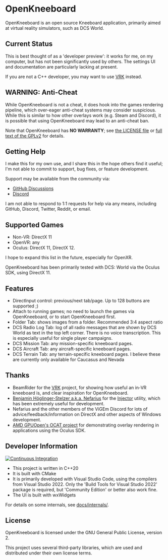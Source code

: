# OpenKneeboard

OpenKneeboard is an open source Kneeboard application, primarily aimed at virtual reality simulators, such as DCS World.

## Current Status

This is best thought of as a 'developer preview': it works for me, on my computer, but has not been significantly used by others. The settings UI and documentation are particularly lacking at present.

If you are not a C++ developer, you may want to use [VRK](https://forums.eagle.ru/topic/211308-vrk-a-virtual-reality-enabled-kneeboard-with-touch-and-ink-support) instead.

## WARNING: Anti-Cheat

While OpenKneeboard is not a cheat, it does hook into the games rendering pipeline, which over-eager anti-cheat systems may consider suspicious. While this is similar to how other overlays work (e.g. Steam and Discord), it is possible that using OpenKneeboard may lead to an anti-cheat ban.

Note that OpenKneeboard has **NO WARRANTY**; see [the LICENSE file](LICENSE) or [full text of the GPLv2](gpl-2.0.txt) for details.

## Getting Help

I make this for my own use, and I share this in the hope others find it useful; I'm not able to commit to support, bug fixes, or feature development.

Support may be available from the community via:

- [GitHub Discussions](https://github.com/fredemmott/OpenKneeboard/discussions)
- [Discord](https://discord.gg/CWrvKfuff3)

I am not able to respond to 1:1 requests for help via any means, including GitHub, Discord, Twitter, Reddit, or email.

## Supported Games

- Non-VR: DirectX 11
- OpenVR: any
- Oculus: DirectX 11, DirectX 12.

I hope to expand this list in the future, especially for OpenXR.

OpenKneeboard has been primarily tested with DCS: World via the Oculus SDK, using DirectX 11.

## Features

- DirectInput control: previous/next tab/page. Up to 128 buttons are supported ;)
- Attach to running games; no need to launch the games via OpenKneeboard, or to start OpenKneeboard first.
- Folder Tab: shows images from a folder. Recommended 3:4 aspect ratio
- DCS Radio Log Tab: log of all radio messages that are shown by DCS World as text in the top left corner. There is no voice transcription. This is especially useful for single player campaigns.
- DCS Mission Tab: any mission-specific kneeboard pages.
- DCS Aircraft Tab: any aircraft-specific kneeboard pages.
- DCS Terrain Tab: any terrain-specific kneeboard pages. I believe these are currently only available for Caucasus and Nevada

## Thanks

- BeamRider for the [VRK](https://forums.eagle.ru/topic/211308-vrk-a-virtual-reality-enabled-kneeboard-with-touch-and-ink-support) project, for showing how useful an in-VR kneeboard is, and clear inspiration for OpenKneeboard.
- [Benjamin Höglinger-Stelzer a.k.a. Nefarius](https://nefarius.at/) for the [Injector](https://github.com/nefarius/Injector) utility, which has been extremely useful for development.
- Nefarius and the other members of the ViGEm Discord for lots of advice/feedback/information on DirectX and other aspects of Windows development.
- [AMD GPUOpen's OCAT project](https://gpuopen.com/ocat/) for demonstrating overlay rendering in applications using the Oculus SDK.

## Developer Information

[![Continuous Integration](https://github.com/fredemmott/OpenKneeboard/actions/workflows/ci.yml/badge.svg)](https://github.com/fredemmott/OpenKneeboard/actions/workflows/ci.yml)

- This project is written in C++20
- It is built with CMake
- It is primarily developed with Visual Studio Code, using the compilers from Visual Studio 2022. Only the 'Build Tools for Visual Studio 2022' package is required, but 'Community Edition' or better also work fine.
- The UI is built with wxWidgets

For details on some internals, see [docs/internals/](docs/internals/).

## License

OpenKneeboard is licensed under the GNU General Public License, version 2.

This project uses several third-party libraries, which are used and distributed under their own license terms.

